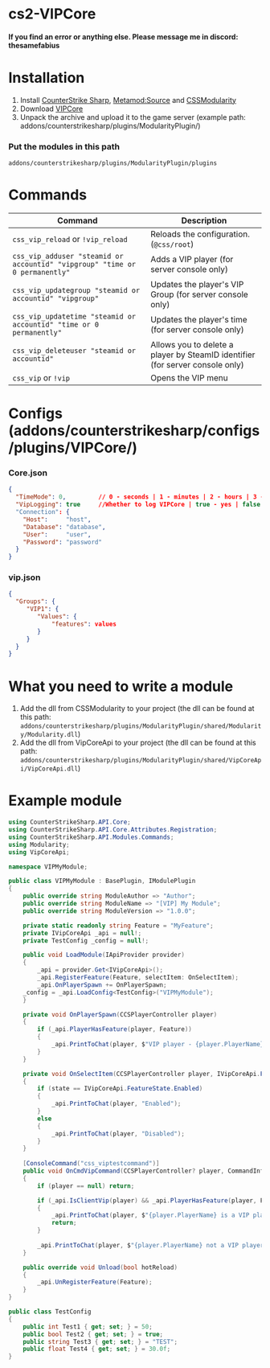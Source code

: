 # cs2-VIPCore

#### If you find an error or anything else. Please message me in discord: thesamefabius

# Installation
1. Install [CounterStrike Sharp](https://github.com/roflmuffin/CounterStrikeSharp), [Metamod:Source](https://www.sourcemm.net/downloads.php/?branch=master) and [CSSModularity](https://github.com/Muinez/CSSModularity)
3. Download [VIPCore](https://github.com/partiusfabaa/cs2-VIPCore/releases)
4. Unpack the archive and upload it to the game server (example path: addons/counterstrikesharp/plugins/ModularityPlugin/)

### Put the modules in this path
`addons/counterstrikesharp/plugins/ModularityPlugin/plugins`

# Commands 

| Command                             | Description                                               |
|-------------------------------------|-----------------------------------------------------------|
| `css_vip_reload` or `!vip_reload`    | Reloads the configuration. (`@css/root`) |
| `css_vip_adduser "steamid or accountid" "vipgroup" "time or 0 permanently"` | Adds a VIP player (for server console only) |
| `css_vip_updategroup "steamid or accountid" "vipgroup"` | Updates the player's VIP Group (for server console only) |
| `css_vip_updatetime "steamid or accountid" "time or 0 permanently"` | Updates the player's time (for server console only) |
| `css_vip_deleteuser "steamid or accountid"` | Allows you to delete a player by SteamID identifier (for server console only) |
| `css_vip` or `!vip` | Opens the VIP menu |

# Configs (addons/counterstrikesharp/configs/plugins/VIPCore/)

### Core.json
```json
{
  "TimeMode": 0,         // 0 - seconds | 1 - minutes | 2 - hours | 3 - days)
  "VipLogging": true     //Whether to log VIPCore | true - yes | false - no
  "Connection": {
    "Host": 	"host",
    "Database": "database",
    "User": 	"user",
    "Password": "password"
  }
}
```
### vip.json
```json
{
  "Groups": {
     "VIP1": {
        "Values": {
            "features": values
        }
     }
  }
}
```

# What you need to write a module
1. Add the dll from CSSModularity to your project (the dll can be found at this path: `addons/counterstrikesharp/plugins/ModularityPlugin/shared/Modularity/Modularity.dll`)
2. Add the dll from VipCoreApi to your project (the dll can be found at this path: `addons/counterstrikesharp/plugins/ModularityPlugin/shared/VipCoreApi/VipCoreApi.dll`)

# Example module

```csharp
using CounterStrikeSharp.API.Core;
using CounterStrikeSharp.API.Core.Attributes.Registration;
using CounterStrikeSharp.API.Modules.Commands;
using Modularity;
using VipCoreApi;

namespace VIPMyModule;

public class VIPMyModule : BasePlugin, IModulePlugin
{
    public override string ModuleAuthor => "Author";
    public override string ModuleName => "[VIP] My Module";
    public override string ModuleVersion => "1.0.0";

    private static readonly string Feature = "MyFeature";
    private IVipCoreApi _api = null!;
    private TestConfig _config = null!;

    public void LoadModule(IApiProvider provider)
    {
        _api = provider.Get<IVipCoreApi>();
        _api.RegisterFeature(Feature, selectItem: OnSelectItem);
        _api.OnPlayerSpawn += OnPlayerSpawn;
	_config = _api.LoadConfig<TestConfig>("VIPMyModule");
    }

    private void OnPlayerSpawn(CCSPlayerController player)
    {
        if (_api.PlayerHasFeature(player, Feature))
        {
            _api.PrintToChat(player, $"VIP player - {player.PlayerName} has spawned");
        }
    }

    private void OnSelectItem(CCSPlayerController player, IVipCoreApi.FeatureState state)
    {
        if (state == IVipCoreApi.FeatureState.Enabled)
        {
            _api.PrintToChat(player, "Enabled");
        }
        else
        {
            _api.PrintToChat(player, "Disabled");
        }
    }
    
    [ConsoleCommand("css_viptestcommand")]
    public void OnCmdVipCommand(CCSPlayerController? player, CommandInfo info)
    {
        if (player == null) return;

        if (_api.IsClientVip(player) && _api.PlayerHasFeature(player, Feature))
        {
            _api.PrintToChat(player, $"{player.PlayerName} is a VIP player");
            return;
        }
        
        _api.PrintToChat(player, $"{player.PlayerName} not a VIP player");
    }

    public override void Unload(bool hotReload)
    {
        _api.UnRegisterFeature(Feature);
    }
}

public class TestConfig
{
    public int Test1 { get; set; } = 50;
    public bool Test2 { get; set; } = true;
    public string Test3 { get; set; } = "TEST";
    public float Test4 { get; set; } = 30.0f;
}
```
